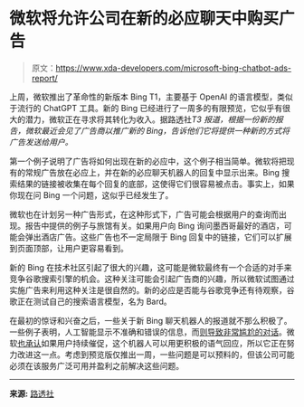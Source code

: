 # 微软将允许公司在新的必应聊天中购买广告

> 原文：<https://www.xda-developers.com/microsoft-bing-chatbot-ads-report/>

上周，微软推出了革命性的新版本 Bing T1，主要基于 OpenAI 的语言模型，类似于流行的 ChatGPT 工具。新的 Bing 已经进行了一周多的有限预览，它似乎有很大的潜力，微软正在寻求将其转化为收入。据路透社*T3 报道，根据一份新的报告，微软最近会见了广告商以推广新的 Bing，告诉他们它将提供一种新的方式将广告发送给用户。*

第一个例子说明了广告将如何出现在新的必应中，这个例子相当简单。微软将把现有的常规广告放在必应上，并在新的必应聊天机器人的回复中显示出来。Bing 搜索结果的链接被收集在每个回复的底部，这使得它们很容易被点击。事实上，如果你现在问 Bing 一个问题，这似乎已经发生了。

微软也在计划另一种广告形式，在这种形式下，广告可能会根据用户的查询而出现。报告中提供的例子与旅馆有关。如果用户向 Bing 询问墨西哥最好的酒店，可能会弹出酒店广告。这些广告也不一定局限于 Bing 回复中的链接，它们可以扩展到页面顶部，让用户更容易看到。

新的 Bing 在技术社区引起了很大的兴趣，这可能是微软最终有一个合适的对手来竞争谷歌搜索引擎的机会。这种关注可能会引起广告商的兴趣，所以微软试图通过实施广告来利用这种关注是很自然的。新的必应是否能与谷歌竞争还有待观察，谷歌正在测试自己的搜索语言模型，名为 Bard。

在最初的惊讶和兴奋之后，一些关于新 Bing 聊天机器人的报道就不那么积极了。一些例子表明，人工智能显示不准确和错误的信息，而[则导致非常尴尬的对话](https://www.nytimes.com/2023/02/16/technology/bing-chatbot-microsoft-chatgpt.html)。微软[也承认](https://blogs.bing.com/search/february-2023/The-new-Bing-Edge-%E2%80%93-Learning-from-our-first-week)如果用户持续催促，这个机器人可以用更积极的语气回应，所以它正在努力改进这一点。考虑到预览版仅推出一周，一些问题是可以预料的，但该公司可能必须在该服务广泛可用并盈利之前解决这些问题。

* * *

**来源:** [路透社](https://www.reuters.com/technology/microsofts-bing-plans-ai-ads-early-pitch-advertisers-2023-02-17/)